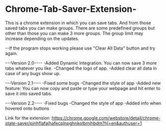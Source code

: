 # Chrome-Tab-Saver-Extension-

Thıs is a chrome extension in which you can save tabs. And from those saved tabs you can make groups.
There are some predefined groups but other than those you can make 3 more groups.
The group limit may increase depending on the updates.

--If the program stops working please use "Clear All Data" button and try again.

---Version 2.0----
-Added Dynamic Integration. You can now save 3 more tabs whatever you like.
-Changed the logo of app.
-Added clear all data in case of any bugs show up.

---Version 2.1----
-Fixed some bugs
-Changed the style of app
-Added new feature: You can now copy and paste or type your webpage and hit enter to save it into saved tabs.

---Version 2.2----
-Fixed  bugs
-Changed the style of app
-Added info when hovered onto buttons

Link for the extension :https://chrome.google.com/webstore/detail/chrome-state-saver/pinhflafajhafecplnpghnkolbmihbdm?hl=en&authuser=1
